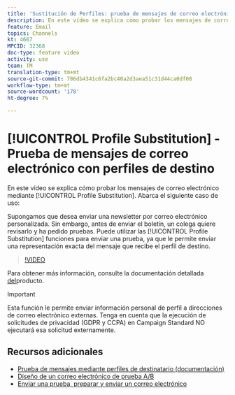 ```yaml
---
title: 'Sustitución de Perfiles: prueba de mensajes de correo electrónico con perfiles objetivo'
description: En este vídeo se explica cómo probar los mensajes de correo electrónico mediante la función de sustitución de perfiles.
feature: Email
topics: Channels
kt: 4667
MPCID: 32368
doc-type: feature video
activity: use
team: TM
translation-type: tm+mt
source-git-commit: 786db4341c6fa2bc40a2d3aea51c31d44ca0df08
workflow-type: tm+mt
source-wordcount: '178'
ht-degree: 7%

---
```



# [!UICONTROL Profile Substitution] - Prueba de mensajes de correo electrónico con perfiles de destino

En este vídeo se explica cómo probar los mensajes de correo electrónico mediante [!UICONTROL Profile Substitution]. Abarca el siguiente caso de uso:

Supongamos que desea enviar una newsletter por correo electrónico personalizada. Sin embargo, antes de enviar el boletín, un colega quiere revisarlo y ha pedido pruebas. Puede utilizar las [!UICONTROL Profile Substitution] funciones para enviar una prueba, ya que le permite enviar una representación exacta del mensaje que recibe el perfil de destino.

>[!VIDEO](https://video.tv.adobe.com/v/32368?quality=12)

Para obtener más información, consulte la documentación detallada [del](https://docs.adobe.com/content/help/en/campaign-standard/using/testing-and-sending/preparing-and-testing-messages/testing-messages-using-target.html)producto.

>[!IMPORTANT]
>
>Esta función le permite enviar información personal de perfil a direcciones de correo electrónico externas. Tenga en cuenta que la ejecución de solicitudes de privacidad (GDPR y CCPA) en Campaign Standard NO ejecutará esa solicitud externamente.

## Recursos adicionales

* [Prueba de mensajes mediante perfiles de destinatario (documentación)](https://docs.adobe.com/content/help/en/campaign-standard/using/testing-and-sending/preparing-and-testing-messages/testing-messages-using-target.html)
* [Diseño de un correo electrónico de prueba A/B](/help/communication-channels/email/a-b-testing.md)
* [Enviar una prueba, preparar y enviar un correo electrónico](/help/communication-channels/email/sending-test-preparing-sending-email.md)
